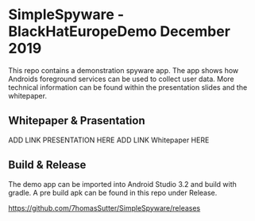 # SimpleSpyware - BlackHatEuropeDemo December 2019

This repo contains a demonstration spyware app. The app shows how Androids foreground services can be used to collect user data. More technical information can be found within the presentation slides and the whitepaper.

## Whitepaper & Prasentation
ADD LINK PRESENTATION HERE
ADD LINK Whitepaper HERE

## Build & Release
The demo app can be imported into Android Studio 3.2 and build with gradle. A pre build apk can be found in this repo under Release.

https://github.com/7homasSutter/SimpleSpyware/releases
